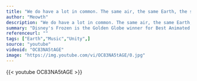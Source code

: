 ```yaml
---
title: "We do have a lot in common. The same air, the same Earth, the same sky. Maybe if we started looking at  what's the same instead of  always looking at what's different,  ...well, who knows?"
author: "Meowth"
description: "We do have a lot in common. The same air, the same Earth, the same sky. Maybe if we started looking at  what's the same instead of  always looking at what's different,  ...well, who knows? - Meowth quotes from GetInspired365.com"
summary: "Disney's Frozen is the Golden Globe winner for Best Animated Film!   Hear 'Let It Go', the Academy Award nominee for Best Original Song, in 25 different languages and see how fans in other countries have experienced Elsa unleashing her powers"
referenceurl: ""
tags: ["Earth","Music","Unity",]
source: "youtube"
videoid: "OC83NA5tAGE"
image: "https://img.youtube.com/vi/OC83NA5tAGE/0.jpg"
---
```


{{< youtube OC83NA5tAGE >}}
